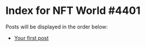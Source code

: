 # Index for NFT World #4401
Posts will be displayed in the order below:

- [Your first post](./001-first.md)

